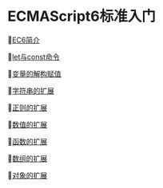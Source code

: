 # ECMAScript6标准入门


:triangular_ruler:[EC6简介](https://github.com/Lumnca/ECMAScript6/blob/master/EC6%E7%AE%80%E4%BB%8B.md)

:triangular_ruler:[let与const命令](https://github.com/Lumnca/ECMAScript6/blob/master/letandconst.md)

:triangular_ruler:[变量的解构赋值](https://github.com/Lumnca/ECMAScript6/blob/master/%E5%8F%98%E9%87%8F%E7%9A%84%E8%A7%A3%E6%9E%84%E8%B5%8B%E5%80%BC.md)

:triangular_ruler:[字符串的扩展](https://github.com/Lumnca/ECMAScript6/blob/master/%E5%AD%97%E7%AC%A6%E4%B8%B2%E7%9A%84%E6%89%A9%E5%B1%95.md)

:triangular_ruler:[正则的扩展](https://github.com/Lumnca/ECMAScript6/blob/master/%E6%AD%A3%E5%88%99%E7%9A%84%E6%89%A9%E5%B1%95.md)

:triangular_ruler:[数值的扩展](https://github.com/Lumnca/ECMAScript6/blob/master/%E6%95%B0%E5%80%BC%E7%9A%84%E6%89%A9%E5%B1%95.md)

:triangular_ruler:[函数的扩展](https://github.com/Lumnca/ECMAScript6/blob/master/%E5%87%BD%E6%95%B0%E7%9A%84%E6%89%A9%E5%B1%95.md)

:triangular_ruler:[数组的扩展](https://github.com/Lumnca/ECMAScript6/blob/master/%E6%95%B0%E7%BB%84%E7%9A%84%E6%89%A9%E5%B1%95.md)

:triangular_ruler:[对象的扩展](https://github.com/Lumnca/ECMAScript6/blob/master/%E5%AF%B9%E8%B1%A1%E7%9A%84%E6%89%A9%E5%B1%95.md)
